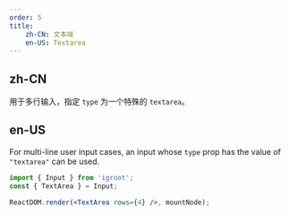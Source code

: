 ```yaml
---
order: 5
title:
    zh-CN: 文本域
    en-US: Textarea
---
```


## zh-CN

用于多行输入，指定 `type` 为一个特殊的 `textarea`。

## en-US

For multi-line user input cases, an input whose `type` prop has the value of `"textarea"` can be used.

````jsx
import { Input } from 'igroot';
const { TextArea } = Input;

ReactDOM.render(<TextArea rows={4} />, mountNode);
````
